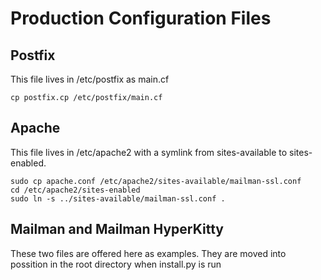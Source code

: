 # Production Configuration Files

## Postfix

This file lives in /etc/postfix as main.cf

```
cp postfix.cp /etc/postfix/main.cf
```

## Apache

This file lives in /etc/apache2 with a symlink from sites-available to sites-enabled.

```
sudo cp apache.conf /etc/apache2/sites-available/mailman-ssl.conf
cd /etc/apache2/sites-enabled
sudo ln -s ../sites-available/mailman-ssl.conf .
```

## Mailman and Mailman HyperKitty

These two files are offered here as examples.  They are moved into possition
in the root directory when install.py is run
